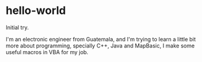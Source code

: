 # hello-world
Initial try.

I'm an electronic engineer from Guatemala, and I'm trying to learn a little bit more about programming, specially C++, Java and MapBasic, I make some useful macros in VBA for my job.
